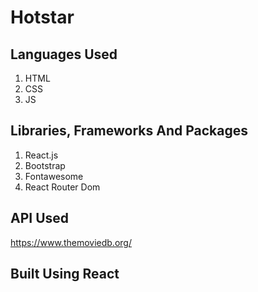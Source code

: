 #  Hotstar 


## Languages Used

1. HTML
2. CSS
3. JS

## Libraries, Frameworks And Packages

1. React.js
2. Bootstrap
3. Fontawesome
4. React Router Dom

## API Used

https://www.themoviedb.org/

## Built Using React
